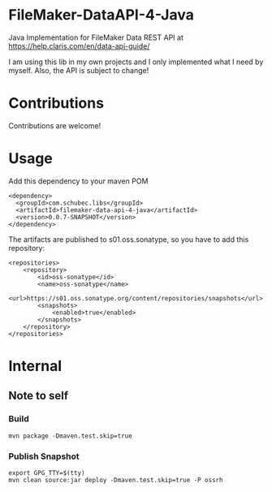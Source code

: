 # FileMaker-DataAPI-4-Java

Java Implementation for FileMaker Data REST API at https://help.claris.com/en/data-api-guide/

I am using this lib in my own projects and I only implemented what I need by myself.
Also, the API is subject to change!

# Contributions

Contributions are welcome!

# Usage

Add this dependency to your maven POM

    <dependency>
      <groupId>com.schubec.libs</groupId>
      <artifactId>filemaker-data-api-4-java</artifactId>
      <version>0.0.7-SNAPSHOT</version>
    </dependency>

The artifacts are published to s01.oss.sonatype, so you have to add this repository:

	<repositories>
    	<repository>
        	<id>oss-sonatype</id>
	        <name>oss-sonatype</name>
    	    <url>https://s01.oss.sonatype.org/content/repositories/snapshots</url>
        	<snapshots>
	            <enabled>true</enabled>
    	    </snapshots>
	    </repository>
	</repositories>


# Internal

## Note to self

### Build

    mvn package -Dmaven.test.skip=true

### Publish Snapshot

    export GPG_TTY=$(tty)
    mvn clean source:jar deploy -Dmaven.test.skip=true -P ossrh